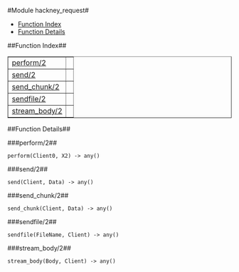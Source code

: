

#Module hackney_request#
* [Function Index](#index)
* [Function Details](#functions)


<a name="index"></a>

##Function Index##


<table width="100%" border="1" cellspacing="0" cellpadding="2" summary="function index"><tr><td valign="top"><a href="#perform-2">perform/2</a></td><td></td></tr><tr><td valign="top"><a href="#send-2">send/2</a></td><td></td></tr><tr><td valign="top"><a href="#send_chunk-2">send_chunk/2</a></td><td></td></tr><tr><td valign="top"><a href="#sendfile-2">sendfile/2</a></td><td></td></tr><tr><td valign="top"><a href="#stream_body-2">stream_body/2</a></td><td></td></tr></table>


<a name="functions"></a>

##Function Details##

<a name="perform-2"></a>

###perform/2##


`perform(Client0, X2) -> any()`

<a name="send-2"></a>

###send/2##


`send(Client, Data) -> any()`

<a name="send_chunk-2"></a>

###send_chunk/2##


`send_chunk(Client, Data) -> any()`

<a name="sendfile-2"></a>

###sendfile/2##


`sendfile(FileName, Client) -> any()`

<a name="stream_body-2"></a>

###stream_body/2##


`stream_body(Body, Client) -> any()`

